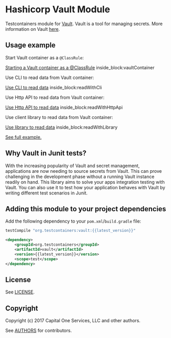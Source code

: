 # Hashicorp Vault Module

Testcontainers module for [Vault](https://github.com/hashicorp/vault). Vault is a tool for managing secrets. More information on Vault [here](https://www.vaultproject.io/).

## Usage example

Start Vault container as a `@ClassRule`:

<!--codeinclude-->
[Starting a Vault container as a @ClassRule](../../modules/vault/src/test/java/org/testcontainers/vault/VaultContainerTest.java) inside_block:vaultContainer
<!--/codeinclude-->

Use CLI to read data from Vault container:

<!--codeinclude-->
[Use CLI to read data](../../modules/vault/src/test/java/org/testcontainers/vault/VaultContainerTest.java) inside_block:readWithCli
<!--/codeinclude-->

Use Http API to read data from Vault container:

<!--codeinclude-->
[Use Http API to read data](../../modules/vault/src/test/java/org/testcontainers/vault/VaultContainerTest.java) inside_block:readWithHttpApi
<!--/codeinclude-->

Use client library to read data from Vault container:

<!--codeinclude-->
[Use library to read data](../../modules/vault/src/test/java/org/testcontainers/vault/VaultContainerTest.java) inside_block:readWithLibrary
<!--/codeinclude-->

[See full example.](https://github.com/testcontainers/testcontainers-java/blob/master/modules/vault/src/test/java/org/testcontainers/vault/VaultContainerTest.java)

## Why Vault in Junit tests?

With the increasing popularity of Vault and secret management, applications are now needing to source secrets from Vault.
This can prove challenging in the development phase without a running Vault instance readily on hand. This library 
aims to solve your apps integration testing with Vault. You can also use it to
test how your application behaves with Vault by writing different test scenarios in Junit.

## Adding this module to your project dependencies

Add the following dependency to your `pom.xml`/`build.gradle` file:

```groovy tab='Gradle'
testCompile "org.testcontainers:vault:{{latest_version}}"
```

```xml tab='Maven'
<dependency>
    <groupId>org.testcontainers</groupId>
    <artifactId>vault</artifactId>
    <version>{{latest_version}}</version>
    <scope>test</scope>
</dependency>
```

## License

See [LICENSE](https://raw.githubusercontent.com/testcontainers/testcontainers-java/master/modules/vault/LICENSE).

## Copyright

Copyright (c) 2017 Capital One Services, LLC and other authors.

See [AUTHORS](https://raw.githubusercontent.com/testcontainers/testcontainers-java/master/modules/vault/AUTHORS) for contributors.

